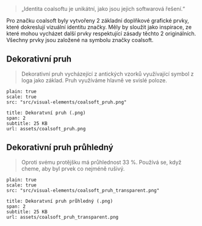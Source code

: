 > „Identita coalsoftu je unikátní, jako jsou jejich softwarová řešení.“

Pro značku coalsoft byly vytvořeny 2 základní doplňkové grafické prvky, které
dokreslují vizuální identitu značky. Měly by sloužit jako inspirace, ze které mohou
vycházet další prvky respektující zásady těchto 2 originálních. Všechny prvky jsou
založené na symbolu značky coalsoft.

## Dekorativní pruh
> Dekorativní pruh vycházející z antických vzorků využívající symbol z loga jako základ. Pruh využíváme hlavně ve svislé poloze.

```image
plain: true
scale: true
src: "src/visual-elements/coalsoft_pruh.png"
```
```download
title: Dekoratvní pruh (.png)
span: 2
subtitle: 25 KB
url: assets/coalsoft_pruh.png
```

## Dekorativní pruh průhledný
> Oproti svému protějšku má průhlednost 33 %. Používá se, když cheme, aby byl prvek co nejméně rušivý.

```image
plain: true
scale: true
src: "src/visual-elements/coalsoft_pruh_transparent.png"
```
```download
title: Dekoratvní pruh průhledný (.png)
span: 2
subtitle: 25 KB
url: assets/coalsoft_pruh_transparent.png
```